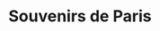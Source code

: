 ---
title: "Souvenirs de Paris"
url: /paris/souvenirs-de-paris-boulevard-marguerite-de-rochechouart/
shop: Andenken
---